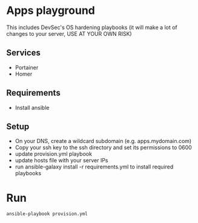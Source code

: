 # Apps playground
This includes DevSec's OS hardening playbooks (it will make a lot of changes to your server, USE AT YOUR OWN RISK)

## Services
* Portainer 
* Homer

## Requirements
* Install ansible

## Setup
* On your DNS, create a wildcard subdomain (e.g. apps.mydomain.com)
* Copy your ssh key to the ssh directory and set its permissions to 0600
* update provision.yml playbook
* update hosts file with your server IPs
* run ansible-galaxy install -r requirements.yml to install required playbooks

# Run 
```
ansible-playbook provision.yml
```